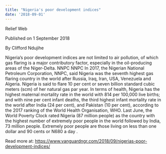 ```yaml
---
title: "Nigeria's poor development indices"
date: '2018-09-01'
---
```

Relief Web

Published on 1 September 2018

By Clifford Ndujihe

Nigeria’s poor development indices are not limited to air pollution, of which gas flaring is a major contributory factor, especially in the oil-producing areas of the Niger-Delta. NNPC NNPC In 2017, the Nigerian National Petroleum Corporation, NNPC, said Nigeria was the seventh highest gas flaring country in the world after Russia, Iraq, Iran, USA, Venezuela and Algeria. Nigeria is said to flare 10 per cent or seven billion standard cubic meters (scm) of her natural gas par year. In terms of health, Nigeria has the highest maternal mortality rate in the world with 814 per 100,000 live births; and with nine per cent infant deaths, the third highest infant mortality rate in the world after India (24 per cent), and Pakistan (10 per cent), according to the 2017 ranking of the World Health Organisation, WHO. Last June, the World Poverty Clock rated Nigeria (87 million people) as the country with the highest number of extremely poor people in the world followed by India, 73 million people. Extremely poor people are those living on less than one dollar and 90 cents or N680 a day .

Read more at: https://www.vanguardngr.com/2018/09/nigerias-poor-development-indices/

